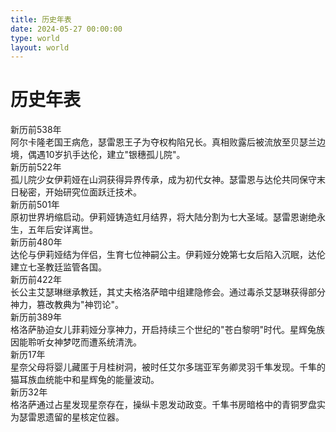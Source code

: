 ```yaml
---
title: 历史年表
date: 2024-05-27 00:00:00
type: world
layout: world
---
```


# 历史年表

<div class="timeline">
    <div class="timeline-item">
        <div class="year">新历前538年</div>
        <div class="event">阿尔卡隆老国王病危，瑟雷恩王子为夺权构陷兄长。真相败露后被流放至贝瑟兰边境，偶遇10岁扒手达伦，建立"银穗孤儿院"。</div>
    </div>
    <div class="timeline-item">
        <div class="year">新历前522年</div>
        <div class="event">孤儿院少女伊莉娅在山洞获得异界传承，成为初代女神。瑟雷恩与达伦共同保守末日秘密，开始研究位面跃迁技术。</div>
    </div>
    <div class="timeline-item">
        <div class="year">新历前501年</div>
        <div class="event">原初世界坍缩启动。伊莉娅铸造虹月结界，将大陆分割为七大圣域。瑟雷恩谢绝永生，五年后安详离世。</div>
    </div>
    <div class="timeline-item">
        <div class="year">新历前480年</div>
        <div class="event">达伦与伊莉娅结为伴侣，生育七位神嗣公主。伊莉娅分娩第七女后陷入沉眠，达伦建立七圣教廷监管各国。</div>
    </div>
    <div class="timeline-item">
        <div class="year">新历前422年</div>
        <div class="event">长公主艾瑟琳继承教廷，其丈夫格洛萨暗中组建隐修会。通过毒杀艾瑟琳获得部分神力，篡改教典为"神罚论"。</div>
    </div>
    <div class="timeline-item">
        <div class="year">新历前389年</div>
        <div class="event">格洛萨胁迫女儿菲莉娅分享神力，开启持续三个世纪的"苍白黎明"时代。星辉兔族因能聆听女神梦呓而遭系统清洗。</div>
    </div>
    <div class="timeline-item">
        <div class="year">新历17年</div>
        <div class="event">星奈父母将婴儿藏匿于月桂树洞，被时任艾尔多瑞亚军务卿灵羽千隼发现。千隼的猫耳族血统能中和星辉兔的能量波动。</div>
    </div>
    <div class="timeline-item">
        <div class="year">新历32年</div>
        <div class="event">格洛萨通过占星发现星奈存在，操纵卡恩发动政变。千隼书房暗格中的青铜罗盘实为瑟雷恩遗留的星核定位器。</div>
    </div>
</div>